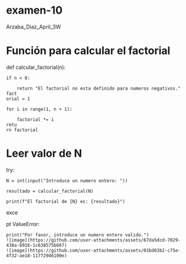 # examen-10
Arzaba_Diaz_April_3W

# Función para calcular el factorial

def calcular_factorial(n):

    if n < 0:
    
        return "El factorial no esta definido para numeros negativos."
    fact
    orial = 1
    
    for i in range(1, n + 1):
    
        factorial *= i
    retu
    rn factorial



# Leer valor de N

try:

    N = int(input("Introduce un numero entero: "))
    
    resultado = calcular_factorial(N)
    
    print(f"El factorial de {N} es: {resultado}")
exce

pt ValueError:

    print("Por favor, introduce un numero entero valido.")
    ![image](https://github.com/user-attachments/assets/67da5dcd-7029-438a-8916-1c638575b667)
    ![image](https://github.com/user-attachments/assets/01bd63b2-c75e-4f32-ae18-11772946100e)






